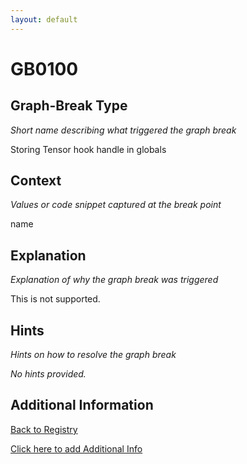 ```yaml
---
layout: default
---
```

# GB0100

## Graph-Break Type
*Short name describing what triggered the graph break*

Storing Tensor hook handle in globals

## Context
*Values or code snippet captured at the break point*

name

## Explanation
*Explanation of why the graph break was triggered*

This is not supported.

## Hints
*Hints on how to resolve the graph break*

*No hints provided.*


## Additional Information

<!-- ADDITIONAL INFORMATION START - Add custom information below this line -->

<!-- ADDITIONAL INFORMATION END -->

[Back to Registry](../index.html)

[Click here to add Additional Info](https://github.com/pytorch-labs/compile-graph-break-site/edit/main/docs/gb/gb0100.md)
